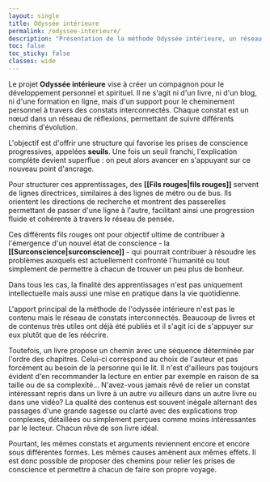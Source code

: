 ```yaml
---
layout: single
title: Odyssée intérieure
permalink: /odyssee-interieure/
description: "Présentation de la méthode Odyssée intérieure, un réseau de constats, seuils et fils rouges pour le développement personnel et spirituel."
toc: false
toc_sticky: false
classes: wide
---
```

Le projet **Odyssée intérieure** vise à créer un compagnon pour le développement personnel et spirituel. Il ne s'agit ni d'un livre, ni d'un blog, ni d'une formation en ligne, mais d'un support pour le cheminement personnel à travers des constats interconnectés. Chaque constat est un nœud dans un réseau de réflexions, permettant de suivre différents chemins d'évolution.

L'objectif est d'offrir une structure qui favorise les prises de conscience progressives, appelées **seuils**. Une fois un seuil franchi, l'explication complète devient superflue : on peut alors avancer en s'appuyant sur ce nouveau point d'ancrage.

Pour structurer ces apprentissages, des **[[Fils rouges|fils rouges]]** servent de lignes directrices, similaires à des lignes de métro ou de bus. Ils orientent les directions de recherche et montrent des passerelles permettant de passer d'une ligne à l'autre, facilitant ainsi une progression fluide et cohérente à travers le réseau de pensée.

Ces différents fils rouges ont pour objectif ultime de contribuer à l'émergence d'un nouvel état de conscience - la **[[Surconscience|surconscience]]** - qui pourrait contribuer à résoudre les problèmes auxquels est actuellement confronté l'humanité ou tout simplement de permettre à chacun de trouver un peu plus de bonheur. 

Dans tous les cas, la finalité des apprentissages n'est pas uniquement intellectuelle mais aussi une mise en pratique dans la vie quotidienne.

L'apport principal de la méthode de l'odyssée intérieure n'est pas le contenu mais le réseau de constats interconnectés. Beaucoup de livres et de contenus très utiles ont déjà été publiés et il s'agit ici de s'appuyer sur eux plutôt que de les réécrire. 

Toutefois, un livre propose un chemin avec une séquence déterminée par l'ordre des chapitres. Celui-ci correspond au choix de l'auteur et pas forcément au besoin de la personne qui le lit. Il n'est d'ailleurs pas toujours évident d'en recommander la lecture en entier par exemple en raison de sa taille ou de sa complexité... N'avez-vous jamais rêvé de relier un constat intéressant repris dans un livre à un autre vu ailleurs dans un autre livre ou dans une vidéo? La qualité des contenus est souvent inégale alternant des passages d'une grande sagesse ou clarté avec des explications trop complexes, détaillées ou simplement perçues comme moins intéressantes par le lecteur. Chacun rêve de son livre idéal.

Pourtant, les mêmes constats et arguments reviennent encore et encore sous différentes formes. Les mêmes causes amènent aux mêmes effets. Il est donc possible de proposer des chemins pour relier les prises de conscience et permettre à chacun de faire son propre voyage.